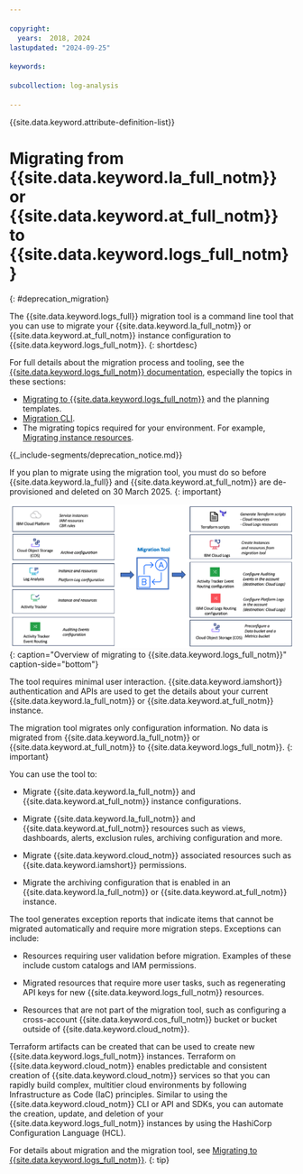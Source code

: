 ```yaml
---

copyright:
  years:  2018, 2024
lastupdated: "2024-09-25"

keywords:

subcollection: log-analysis

---
```


{{site.data.keyword.attribute-definition-list}}

# Migrating from {{site.data.keyword.la_full_notm}} or {{site.data.keyword.at_full_notm}} to {{site.data.keyword.logs_full_notm}}
{: #deprecation_migration}

The {{site.data.keyword.logs_full}} migration tool is a command line tool that you can use to migrate your {{site.data.keyword.la_full_notm}} or {{site.data.keyword.at_full_notm}} instance configuration to {{site.data.keyword.logs_full_notm}}.
{: shortdesc}

For full details about the migration process and tooling, see the [{{site.data.keyword.logs_full_notm}} documentation](/docs/cloud-logs), especially the topics in these sections:

* [Migrating to {{site.data.keyword.logs_full_notm}}](/docs/cloud-logs?topic=cloud-logs-migration-intro) and the planning templates.
* [Migration CLI](/docs/cloud-logs?topic=cloud-logs-migration_cli).
* The migrating topics required for your environment. For example, [Migrating instance resources](/docs/cloud-logs?topic=cloud-logs-migration-instance-resources).


{{_include-segments/deprecation_notice.md}}

If you plan to migrate using the migration tool, you must do so before {{site.data.keyword.la_full}} and {{site.data.keyword.at_full_notm}} are de-provisioned and deleted on 30 March 2025.
{: important}

![Overview of migrating to {{site.data.keyword.logs_full_notm}}](/images/migration-tool.png "Overview of migrating to {{site.data.keyword.logs_full_notm}}"){: caption="Overview of migrating to {{site.data.keyword.logs_full_notm}}" caption-side="bottom"}

The tool requires minimal user interaction. {{site.data.keyword.iamshort}} authentication and APIs are used to get the details about your current {{site.data.keyword.la_full_notm}} or {{site.data.keyword.at_full_notm}} instance.

The migration tool migrates only configuration information. No data is migrated from {{site.data.keyword.la_full_notm}} or {{site.data.keyword.at_full_notm}} to {{site.data.keyword.logs_full_notm}}.
{: important}

You can use the tool to:

* Migrate {{site.data.keyword.la_full_notm}} and {{site.data.keyword.at_full_notm}} instance configurations.

* Migrate {{site.data.keyword.la_full_notm}} and {{site.data.keyword.at_full_notm}} resources such as views, dashboards, alerts, exclusion rules, archiving configuration and more.

* Migrate {{site.data.keyword.cloud_notm}} associated resources such as {{site.data.keyword.iamshort}} permissions.

* Migrate the archiving configuration that is enabled in an {{site.data.keyword.la_full_notm}} or {{site.data.keyword.at_full_notm}} instance.

The tool generates exception reports that indicate items that cannot be migrated automatically and require more migration steps. Exceptions can include:

* Resources requiring user validation before migration. Examples of these include custom catalogs and IAM permissions.

* Migrated resources that require more user tasks, such as regenerating API keys for new {{site.data.keyword.logs_full_notm}} resources.

* Resources that are not part of the migration tool, such as configuring a cross-account {{site.data.keyword.cos_full_notm}} bucket or bucket outside of {{site.data.keyword.cloud_notm}}.

Terraform artifacts can be created that can be used to create new {{site.data.keyword.logs_full_notm}} instances. Terraform on {{site.data.keyword.cloud_notm}} enables predictable and consistent creation of {{site.data.keyword.cloud_notm}} services so that you can rapidly build complex, multitier cloud environments by following Infrastructure as Code (IaC) principles. Similar to using the {{site.data.keyword.cloud_notm}} CLI or API and SDKs, you can automate the creation, update, and deletion of your {{site.data.keyword.logs_full_notm}} instances by using the HashiCorp Configuration Language (HCL).

For details about migration and the migration tool, see [Migrating to {{site.data.keyword.logs_full_notm}}](/docs/cloud-logs?topic=cloud-logs-migration-intro).
{: tip}
